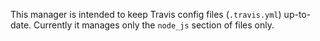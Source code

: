 This manager is intended to keep Travis config files (`.travis.yml`) up-to-date. Currently it manages only the `node_js` section of files only.
